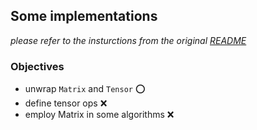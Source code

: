 Some implementations
----
_please refer to the insturctions from the  original [README](https://github.com/leannejdong/SparseTensor/blob/master/README.md)_

### Objectives

- unwrap `Matrix` and `Tensor` :o:
- define tensor ops :x:
- employ Matrix in some algorithms :x:
